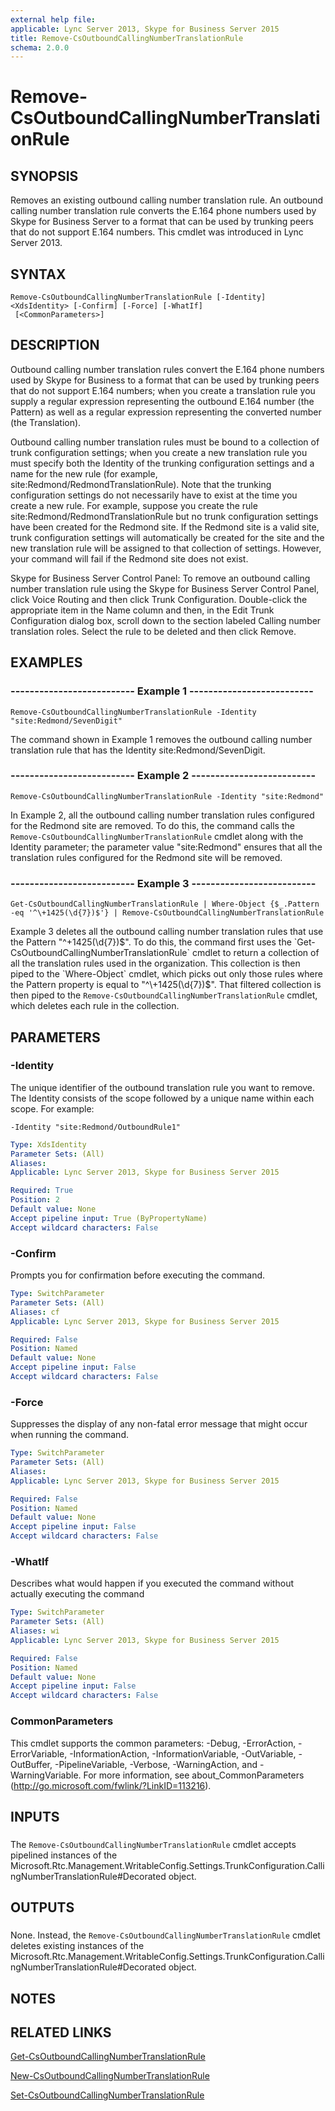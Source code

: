 ```yaml
---
external help file: 
applicable: Lync Server 2013, Skype for Business Server 2015
title: Remove-CsOutboundCallingNumberTranslationRule
schema: 2.0.0
---
```


# Remove-CsOutboundCallingNumberTranslationRule

## SYNOPSIS
Removes an existing outbound calling number translation rule.
An outbound calling number translation rule converts the E.164 phone numbers used by Skype for Business Server to a format that can be used by trunking peers that do not support E.164 numbers.
This cmdlet was introduced in Lync Server 2013.


## SYNTAX

```
Remove-CsOutboundCallingNumberTranslationRule [-Identity] <XdsIdentity> [-Confirm] [-Force] [-WhatIf]
 [<CommonParameters>]
```

## DESCRIPTION
Outbound calling number translation rules convert the E.164 phone numbers used by Skype for Business to a format that can be used by trunking peers that do not support E.164 numbers; when you create a translation rule you supply a regular expression representing the outbound E.164 number (the Pattern) as well as a regular expression representing the converted number (the Translation).

Outbound calling number translation rules must be bound to a collection of trunk configuration settings; when you create a new translation rule you must specify both the Identity of the trunking configuration settings and a name for the new rule (for example, site:Redmond/RedmondTranslationRule).
Note that the trunking configuration settings do not necessarily have to exist at the time you create a new rule.
For example, suppose you create the rule site:Redmond/RedmondTranslationRule but no trunk configuration settings have been created for the Redmond site.
If the Redmond site is a valid site, trunk configuration settings will automatically be created for the site and the new translation rule will be assigned to that collection of settings.
However, your command will fail if the Redmond site does not exist.

Skype for Business Server Control Panel: To remove an outbound calling number translation rule using the Skype for Business Server Control Panel, click Voice Routing and then click Trunk Configuration.
Double-click the appropriate item in the Name column and then, in the Edit Trunk Configuration dialog box, scroll down to the section labeled Calling number translation roles.
Select the rule to be deleted and then click Remove.


## EXAMPLES

### -------------------------- Example 1 --------------------------
```
Remove-CsOutboundCallingNumberTranslationRule -Identity "site:Redmond/SevenDigit"
```

The command shown in Example 1 removes the outbound calling number translation rule that has the Identity site:Redmond/SevenDigit.


### -------------------------- Example 2 --------------------------
```
Remove-CsOutboundCallingNumberTranslationRule -Identity "site:Redmond"
```

In Example 2, all the outbound calling number translation rules configured for the Redmond site are removed.
To do this, the command calls the `Remove-CsOutboundCallingNumberTranslationRule` cmdlet along with the Identity parameter; the parameter value "site:Redmond" ensures that all the translation rules configured for the Redmond site will be removed.


### -------------------------- Example 3 --------------------------
```
Get-CsOutboundCallingNumberTranslationRule | Where-Object {$_.Pattern -eq '^\+1425(\d{7})$'} | Remove-CsOutboundCallingNumberTranslationRule
```

Example 3 deletes all the outbound calling number translation rules that use the Pattern "^\+1425(\d{7})$".
To do this, the command first uses the `Get-CsOutboundCallingNumberTranslationRule` cmdlet to return a collection of all the translation rules used in the organization.
This collection is then piped to the `Where-Object` cmdlet, which picks out only those rules where the Pattern property is equal to "^\+1425(\d{7})$".
That filtered collection is then piped to the `Remove-CsOutboundCallingNumberTranslationRule` cmdlet, which deletes each rule in the collection.


## PARAMETERS

### -Identity
The unique identifier of the outbound translation rule you want to remove.
The Identity consists of the scope followed by a unique name within each scope.
For example:

`-Identity "site:Redmond/OutboundRule1"`

```yaml
Type: XdsIdentity
Parameter Sets: (All)
Aliases: 
Applicable: Lync Server 2013, Skype for Business Server 2015

Required: True
Position: 2
Default value: None
Accept pipeline input: True (ByPropertyName)
Accept wildcard characters: False
```

### -Confirm
Prompts you for confirmation before executing the command.

```yaml
Type: SwitchParameter
Parameter Sets: (All)
Aliases: cf
Applicable: Lync Server 2013, Skype for Business Server 2015

Required: False
Position: Named
Default value: None
Accept pipeline input: False
Accept wildcard characters: False
```

### -Force
Suppresses the display of any non-fatal error message that might occur when running the command.

```yaml
Type: SwitchParameter
Parameter Sets: (All)
Aliases: 
Applicable: Lync Server 2013, Skype for Business Server 2015

Required: False
Position: Named
Default value: None
Accept pipeline input: False
Accept wildcard characters: False
```

### -WhatIf
Describes what would happen if you executed the command without actually executing the command

```yaml
Type: SwitchParameter
Parameter Sets: (All)
Aliases: wi
Applicable: Lync Server 2013, Skype for Business Server 2015

Required: False
Position: Named
Default value: None
Accept pipeline input: False
Accept wildcard characters: False
```

### CommonParameters
This cmdlet supports the common parameters: -Debug, -ErrorAction, -ErrorVariable, -InformationAction, -InformationVariable, -OutVariable, -OutBuffer, -PipelineVariable, -Verbose, -WarningAction, and -WarningVariable. For more information, see about_CommonParameters (http://go.microsoft.com/fwlink/?LinkID=113216).

## INPUTS

###  
The `Remove-CsOutboundCallingNumberTranslationRule` cmdlet accepts pipelined instances of the Microsoft.Rtc.Management.WritableConfig.Settings.TrunkConfiguration.CallingNumberTranslationRule#Decorated object.

## OUTPUTS

###  
None.
Instead, the `Remove-CsOutboundCallingNumberTranslationRule` cmdlet deletes existing instances of the Microsoft.Rtc.Management.WritableConfig.Settings.TrunkConfiguration.CallingNumberTranslationRule#Decorated object.

## NOTES

## RELATED LINKS

[Get-CsOutboundCallingNumberTranslationRule](Get-CsOutboundCallingNumberTranslationRule.md)

[New-CsOutboundCallingNumberTranslationRule](New-CsOutboundCallingNumberTranslationRule.md)

[Set-CsOutboundCallingNumberTranslationRule](Set-CsOutboundCallingNumberTranslationRule.md)

